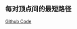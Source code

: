 


## 每对顶点间的最短路径


[Github Code](https://github.com/Peefy/IntroductionToAlgorithm.Python/blob/master/src/chapter25)
